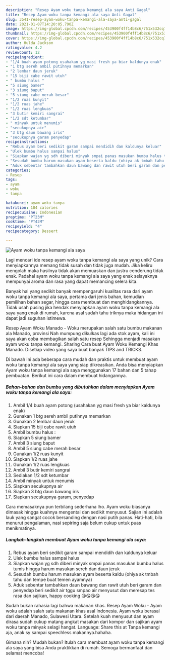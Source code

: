 ```yaml
---
description: "Resep Ayam woku tanpa kemangi ala saya Anti Gagal"
title: "Resep Ayam woku tanpa kemangi ala saya Anti Gagal"
slug: 3541-resep-ayam-woku-tanpa-kemangi-ala-saya-anti-gagal
date: 2021-01-07T14:20:05.790Z
image: https://img-global.cpcdn.com/recipes/453900f4ff14b8c6/751x532cq70/ayam-woku-tanpa-kemangi-ala-saya-foto-resep-utama.jpg
thumbnail: https://img-global.cpcdn.com/recipes/453900f4ff14b8c6/751x532cq70/ayam-woku-tanpa-kemangi-ala-saya-foto-resep-utama.jpg
cover: https://img-global.cpcdn.com/recipes/453900f4ff14b8c6/751x532cq70/ayam-woku-tanpa-kemangi-ala-saya-foto-resep-utama.jpg
author: Hulda Jackson
ratingvalue: 4.2
reviewcount: 12
recipeingredient:
- "1/4 buah ayam potong usahakan yg masi fresh ya biar kaldunya enak"
- "1 btg sereh ambil putihnya memarkan"
- "2 lembar daun jeruk"
- "15 biji cabe rawit utuh"
- " bumbu halus "
- "5 siung bamer"
- "3 siung baput"
- "5 siung cabe merah besar"
- "1/2 ruas kunyit"
- "1/2 ruas jahe"
- "1/2 ruas lengkuas"
- "3 butir kemiri sangrai"
- "1/2 sdt ketumbar"
- " minyak untuk menumis"
- "secukupnya air"
- "3 btg daun bawang iris"
- "secukupnya garam penyedap"
recipeinstructions:
- "Rebus ayam beri sedikit garam sampai mendidih dan kaldunya keluar"
- "Ulek bumbu halus sampai halus"
- "Siapkan wajan yg sdh diberi minyak smpai panas masukan bumbu halus tumis hingga harum masukan sereh dan daun jeruk"
- "Sesudah bumbu harum masukan ayam beserta kaldu (ohiya ak tmbah tahu dan tempe buat temen ayamnya)"
- "Aduk sebentar tambahkan daun bawang dan rawit utuh beri garam dan penyedap beri sedikit air tggu smpao air menyusut dan meresap tes rasa dan sajikan, happy cooking 😘😘😘😘"
categories:
- Resep
tags:
- ayam
- woku
- tanpa

katakunci: ayam woku tanpa 
nutrition: 104 calories
recipecuisine: Indonesian
preptime: "PT23M"
cooktime: "PT42M"
recipeyield: "4"
recipecategory: Dessert

---
```



![Ayam woku tanpa kemangi ala saya](https://img-global.cpcdn.com/recipes/453900f4ff14b8c6/751x532cq70/ayam-woku-tanpa-kemangi-ala-saya-foto-resep-utama.jpg)

Lagi mencari ide resep ayam woku tanpa kemangi ala saya yang unik? Cara menyiapkannya memang tidak susah dan tidak juga mudah. Jika keliru mengolah maka hasilnya tidak akan memuaskan dan justru cenderung tidak enak. Padahal ayam woku tanpa kemangi ala saya yang enak selayaknya mempunyai aroma dan rasa yang dapat memancing selera kita.

Banyak hal yang sedikit banyak mempengaruhi kualitas rasa dari ayam woku tanpa kemangi ala saya, pertama dari jenis bahan, kemudian pemilihan bahan segar, hingga cara membuat dan menghidangkannya. Tidak usah pusing jika hendak menyiapkan ayam woku tanpa kemangi ala saya yang enak di rumah, karena asal sudah tahu triknya maka hidangan ini dapat jadi suguhan istimewa.

Resep Ayam Woku Manado - Woku merupakan salah satu bumbu makanan ala Manado, provinsi Nah mumpung dikulkas lagi ada stok ayam, kali ini saya akan coba membagikan salah satu resep Sehingga menjadi masakan ayam woku tanpa kemangi. Sharing Cara buat Ayam Woku Kemangi Khas Manado. Disetiap video yang saya buat banyak TIPS and TRICKS.


Di bawah ini ada beberapa cara mudah dan praktis untuk membuat ayam woku tanpa kemangi ala saya yang siap dikreasikan. Anda bisa menyiapkan Ayam woku tanpa kemangi ala saya menggunakan 17 bahan dan 5 tahap pembuatan. Berikut ini cara dalam membuat hidangannya.

<!--inarticleads1-->

##### Bahan-bahan dan bumbu yang dibutuhkan dalam menyiapkan Ayam woku tanpa kemangi ala saya:

1. Ambil 1/4 buah ayam potong (usahakan yg masi fresh ya biar kaldunya enak)
1. Gunakan 1 btg sereh ambil putihnya memarkan
1. Gunakan 2 lembar daun jeruk
1. Siapkan 15 biji cabe rawit utuh
1. Ambil  bumbu halus :
1. Siapkan 5 siung bamer
1. Ambil 3 siung baput
1. Ambil 5 siung cabe merah besar
1. Gunakan 1/2 ruas kunyit
1. Siapkan 1/2 ruas jahe
1. Gunakan 1/2 ruas lengkuas
1. Ambil 3 butir kemiri sangrai
1. Sediakan 1/2 sdt ketumbar
1. Ambil  minyak untuk menumis
1. Siapkan secukupnya air
1. Siapkan 3 btg daun bawang iris
1. Siapkan secukupnya garam, penyedap


Cara memasaknya pun terbilang sederhana lho. Ayam woku biasanya dimasak hingga kuahnya mengental dan sedikit menyusut. Sajian ini adalah lauk yang sangat cocok bersanding dengan nasi putih panas. Hati-hati, bila menurut pengalaman, nasi sepiring saja belum cukup untuk puas menikmatinya. 

<!--inarticleads2-->

##### Langkah-langkah membuat Ayam woku tanpa kemangi ala saya:

1. Rebus ayam beri sedikit garam sampai mendidih dan kaldunya keluar
1. Ulek bumbu halus sampai halus
1. Siapkan wajan yg sdh diberi minyak smpai panas masukan bumbu halus tumis hingga harum masukan sereh dan daun jeruk
1. Sesudah bumbu harum masukan ayam beserta kaldu (ohiya ak tmbah tahu dan tempe buat temen ayamnya)
1. Aduk sebentar tambahkan daun bawang dan rawit utuh beri garam dan penyedap beri sedikit air tggu smpao air menyusut dan meresap tes rasa dan sajikan, happy cooking 😘😘😘😘


Sudah bukan rahasia lagi bahwa makanan khas. Resep Ayam Woku - Ayam woku adalah salah satu makanan khas asal Indonesia. Ayam woku berasal dari daerah Manado, Sulawesi Utara. Setelah kuah menyusut dan ayam dirasa sudah cukup matang angkat masakan dari kompor dan sajikan ayam woku tanpa minyak selagi hangat. Language: Share this at Tanpa kemangi aja, anak sy sampai speechless makannya.hahaha. 

Gimana nih? Mudah bukan? Itulah cara membuat ayam woku tanpa kemangi ala saya yang bisa Anda praktikkan di rumah. Semoga bermanfaat dan selamat mencoba!
